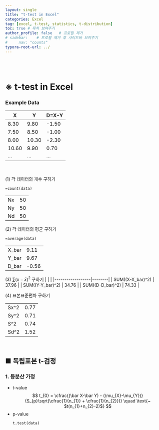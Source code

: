 ```yaml
---
layout: single
title: "t-test in Excel"
categories: Excel
tag: [excel, t-test, statistics, t-distribution]
toc: true # 목차 보여주기
author_profile: false   # 프로필 제거
# sidebar:    # 프로필 제거 후 사이드바 보여주기
#     nav: "counts"
typora-root-url: ../
---
```

<br><br>

# ※ t-test in Excel

### Example Data

| **X**  | **Y**  | **D=X-Y** |
|--------|--------|-----------|
| 8.30   | 9.80   | -1.50     |
| 7.50   | 8.50   | -1.00     |
| 8.00   | 10.30  | -2.30     |
| 10.60  | 9.90   | 0.70      |
| …      | …      | …         |

<br>

(1) 각 데이터의 개수 구하기
```
=count(data)
```

|    |    |
|----|----|
| Nx | 50 |
| Ny | 50 |
| Nd | 50 |

(2) 각 데이터의 평균 구하기
```
=average(data)
```
|       |       |
|-------|-------|
| X_bar | 9.11  |
| Y_bar | 9.67  |
| D_bar | -0.56 |

(3) $\sum (x-\bar x)^2$ 구하기
|                  |        |
|------------------|--------|
| SUM((X-X_bar)^2) | 37.96  |
| SUM((Y-Y_bar)^2) | 34.76  |
| SUM((D-D_bar)^2) | 74.33  |

(4) 표본표준편차 구하기

|      |       |
|------|-------|
| Sx^2 | 0.77  |
| Sy^2 | 0.71  |
| S^2  | 0.74  |
| Sd^2 | 1.52  |

<br>

## ■ 독립표본 t-검정
### 1. 등분산 가정

- t-value
    $$
    t_{0} = \cfrac{(\bar X-\bar Y) - (\mu_{X}-\mu_{Y})}{S_{p}\sqrt(\cfrac{1}{n_{1}} + \cfrac{1}{n_{2}})} \quad \text{~ $t(n_{1}+n_{2}-2)$}
    $$
- p-value
    ```
    t.test(data)
    ```